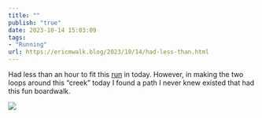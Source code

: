 ```yaml
---
title: ""
publish: "true"
date: 2023-10-14 15:03:09
tags:
- "Running"
url: https://ericmwalk.blog/2023/10/14/had-less-than.html
---
```

Had less than an hour to fit this [run](https://strava.com/activities/10038497939) in today. However, in making the two loops around this “creek” today I found a path I never knew existed that had this fun boardwalk.

![](https://ericmwalk.blog/uploads/2023/27d20b3d-0945-470f-8395-e814afce88a5.jpg)